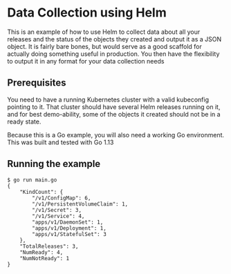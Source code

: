 # Data Collection using Helm
This is an example of how to use Helm to collect data about all your releases and the status of the objects they created and output it as a JSON object. It is fairly bare bones, but would serve as a good scaffold for actually doing something useful in production. You then have the flexibility to output it in any format for your data collection needs

## Prerequisites
You need to have a running Kubernetes cluster with a valid kubeconfig pointing to it. That cluster should have several Helm releases running on it, and for best demo-ability, some of the objects it created should not be in a ready state.

Because this is a Go example, you will also need a working Go environment. This was built and tested with Go 1.13

## Running the example

```shell
$ go run main.go                                     
{
    "KindCount": {
        "/v1/ConfigMap": 6,
        "/v1/PersistentVolumeClaim": 1,
        "/v1/Secret": 3,
        "/v1/Service": 4,
        "apps/v1/DaemonSet": 1,
        "apps/v1/Deployment": 1,
        "apps/v1/StatefulSet": 3
    },
    "TotalReleases": 3,
    "NumReady": 4,
    "NumNotReady": 1
}
```
